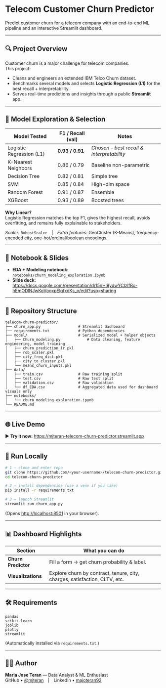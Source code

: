 # Telecom Customer Churn Predictor

Predict customer churn for a telecom company with an end-to-end ML pipeline and an interactive Streamlit dashboard.

---

## 🔍 Project Overview

Customer churn is a major challenge for telecom companies.  
This project:

- Cleans and engineers an extended IBM Telco Churn dataset.  
- Benchmarks several models and selects **Logistic Regression (L1)** for the best recall + interpretability.  
- Serves real-time predictions and insights through a public **Streamlit** app.

---

## 🤖 Model Exploration & Selection

| Model Tested | F1 / Recall (val) | Notes |
|--------------|-------------------|-------|
| Logistic Regression (L1) | **0.93 / 0.91** | *Chosen – best recall & interpretability* |
| K-Nearest Neighbors | 0.86 / 0.79 | Baseline non-parametric |
| Decision Tree | 0.82 / 0.81 | Simple tree |
| SVM | 0.85 / 0.84 | High-dim space |
| Random Forest | 0.91 / 0.87 | Ensemble |
| XGBoost | 0.93 / 0.89 | Boosted trees |

**Why Linear?**  
Logistic Regression matches the top F1, gives the highest recall, avoids overfitting, and remains fully explainable to stakeholders.

*Scaler:* `RobustScaler` | *Extra features:* GeoCluster (K-Means), frequency-encoded city, one-hot/ordinal/boolean encodings.

---

## 📒 Notebook & Slides

- **EDA + Modeling notebook:** [`notebooks/churn_modeling_exploration.ipynb`](notebook/churn_modeling_exploration.ipynb)  
- **Slide deck:** <https://docs.google.com/presentation/d/15nHl9ydwYCIzIfBo-hEmODlNJwKqVoqxpElqfxdKs_o/edit?usp=sharing>

---

## 📁 Repository Structure

```text
telecom-churn-predictor/
├── churn_app.py                 # Streamlit dashboard
├── requirements.txt             # Python dependencies
├── model/                       # Serialized model + helper objects
│   ├── Churn_modeling.py            # Data cleaning, feature engineering, model training
│   ├── churn_prediction_lr.pkl
│   ├── rob_scaler.pkl
│   ├── city_freq_dict.pkl
│   ├── city_to_cluster.pkl
│   └── means_churn_inputs.pkl
├── data/
│   ├── train.csv                # Raw training split
│   ├── test.csv                 # Raw test split
│   ├── validation.csv           # Raw validation 
│   └── df_EDA.csv               # Aggregated data used for dashboard visuals only
├── notebooks/
│   └── churn_modeling_exploration.ipynb
└── README.md
```
---

## 🌐 Live Demo

▶ **Try it now:** <https://mjteran-telecom-churn-predictor.streamlit.app>

---

## 🚀 Run Locally

```bash
# 1 – clone and enter repo
git clone https://github.com/<your-username>/telecom-churn-predictor.git
cd telecom-churn-predictor

# 2 – install dependencies (use a venv if you like)
pip install -r requirements.txt

# 3 – launch Streamlit
streamlit run churn_app.py
```
(Opens <http://localhost:8501> in your browser).

---

## 📊 Dashboard Highlights

| Section | What you can do |
|---------|-----------------|
| **Churn Predictor** | Fill a form → get churn probability & label. |
| **Visualizations** | Explore churn by contract, tenure, city, charges, satisfaction, CLTV, etc. |

---

## 🛠 Requirements

```text
pandas
scikit-learn
joblib
plotly
streamlit
```

(Automatically installed via `requirements.txt`.)

---

## 👩‍💻 Author

**Maria Jose Teran** — Data Analyst & ML Enthusiast  
GitHub • [@mjteran](https://github.com/mjteran) | LinkedIn • [majoteran92](https://linkedin.com/in/majoteran92)
